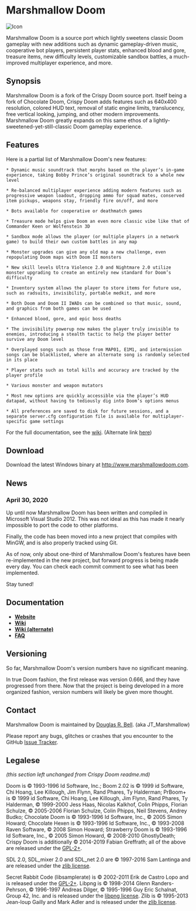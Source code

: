 # Marshmallow Doom

![Icon](https://www.chocolate-doom.org/wiki/images/thumb/c/c9/Marshmallows.jpg/300px-Marshmallows.jpg)

Marshmallow Doom is a source port which lightly sweetens classic Doom gameplay with new additions such as dynamic gameplay-driven music, cooperative bot players, persistent player stats, enhanced blood and gore, treasure items, new difficulty levels, customizable sandbox battles, a much-improved multiplayer experience, and more.

## Synopsis

Marshmallow Doom is a fork of the Crispy Doom source port. Itself being a fork of Chocolate Doom, Crispy Doom adds features such as 640x400 resolution, colored HUD text, removal of static engine limits, translucency, free vertical looking, jumping, and other modern improvements.  Marshmallow Doom greatly expands on this same ethos of a lightly-sweetened-yet-still-classic Doom gameplay experience.

## Features

Here is a partial list of Marshmallow Doom's new features:

    * Dynamic music soundtrack that morphs based on the player’s in-game experience, taking Bobby Prince’s original soundtrack to a whole new level
    
    * Re-balanced multiplayer experience adding modern features such as progressive weapon loadout, dropping ammo for squad mates, conserved item pickups, weapons stay, friendly fire on/off, and more
    
    * Bots available for cooperative or deathmatch games
    
    * Treasure mode helps give Doom an even more classic vibe like that of Commander Keen or Wolfenstein 3D
    
    * Sandbox mode allows the player (or multiple players in a network game) to build their own custom battles in any map
    
    * Monster upgrades can give any old map a new challenge, even repopulating Doom maps with Doom II monsters
    
    * New skill levels Ultra Violence 2.0 and Nightmare 2.0 utilize monster upgrading to create an entirely new standard for Doom’s difficulty
    
    * Inventory system allows the player to store items for future use, such as radsuits, invisibility, portable medkit, and more
    
    * Both Doom and Doom II IWADs can be combined so that music, sound, and graphics from both games can be used
    
    * Enhanced blood, gore, and epic boss deaths
    
    * The invisibility powerup now makes the player truly invisible to enemies, introducing a stealth tactic to help the player better survive any Doom level
    
    * Overplayed songs such as those from MAP01, E1M1, and intermission songs can be blacklisted, where an alternate song is randomly selected in its place
    
    * Player stats such as total kills and accuracy are tracked by the player profile
    
    * Various monster and weapon mutators
    
    * Most new options are quickly accessible via the player’s HUD datapad, without having to tediously dig into Doom’s options menus
    
    * All preferences are saved to disk for future sessions, and a separate server.cfg configuration file is available for multiplayer-specific game settings
    
For the full documentation, see the [wiki](https://www.chocolate-doom.org/wiki/index.php/Marshmallow_Doom).  (Alternate link [here](https://doomwiki.org/wiki/Marshmallow_Doom))

## Download

Download the latest Windows binary at http://www.marshmallowdoom.com.

## News

### April 30, 2020

Up until now Marshmallow Doom has been written and compiled in Microsoft Visual Studio 2012.  This was not ideal as this has made it nearly impossible to port the code to other platforms.  

Finally, the code has been moved into a new project that compiles with MinGW, and is also properly tracked using Git.  

As of now, only about one-third of Marshmallow Doom's features have been re-implemented in the new project, but forward progress is being made every day.  You can check each commit comment to see what has been implemented.

Stay tuned!

## Documentation

 * **[Website](http://www.marshmallowdoom.com)**
 * **[Wiki](https://www.chocolate-doom.org/wiki/index.php/Marshmallow_Doom)**
 * **[Wiki (alternate)](https://doomwiki.org/wiki/Marshmallow_Doom)**
 * **[FAQ](http://marshmallowdoom.com/marshmallow-wp/faq/)**

## Versioning

So far, Marshmallow Doom's version numbers have no significant meaning.  

In true Doom fashion, the first release was version 0.666, and they have progressed from there.  Now that the project is being developed in a more organized fashion, version numbers will likely be given more thought.

## Contact

Marshmallow Doom is maintained by [Douglas R. Bell](mailto:drbelljazz@removethisgmail.com). (aka JT_Marshmallow)

Please report any bugs, glitches or crashes that you encounter to the GitHub [Issue Tracker](https://github.com/drbelljazz/marshmallow-doom/issues).

## Legalese

_(this section left unchanged from Crispy Doom readme.md)_

Doom is © 1993-1996 Id Software, Inc.; 
Boom 2.02 is © 1999 id Software, Chi Hoang, Lee Killough, Jim Flynn, Rand Phares, Ty Halderman;
PrBoom+ is © 1999 id Software, Chi Hoang, Lee Killough, Jim Flynn, Rand Phares, Ty Halderman,
© 1999-2000 Jess Haas, Nicolas Kalkhof, Colin Phipps, Florian Schulze,
© 2005-2006 Florian Schulze, Colin Phipps, Neil Stevens, Andrey Budko;
Chocolate Doom is © 1993-1996 Id Software, Inc., © 2005 Simon Howard; 
Chocolate Hexen is © 1993-1996 Id Software, Inc., © 1993-2008 Raven Software, © 2008 Simon Howard;
Strawberry Doom is © 1993-1996 Id Software, Inc., © 2005 Simon Howard, © 2008-2010 GhostlyDeath; 
Crispy Doom is additionally © 2014-2019 Fabian Greffrath;
all of the above are released under the [GPL-2+](https://www.gnu.org/licenses/gpl-2.0.html).

SDL 2.0, SDL_mixer 2.0 and SDL_net 2.0 are © 1997-2016 Sam Lantinga and are released under the [zlib license](http://www.gzip.org/zlib/zlib_license.html).

Secret Rabbit Code (libsamplerate) is © 2002-2011 Erik de Castro Lopo and is released under the [GPL-2+](http://www.gnu.org/licenses/gpl-2.0.html).
Libpng is © 1998-2014 Glenn Randers-Pehrson, © 1996-1997 Andreas Dilger, © 1995-1996 Guy Eric Schalnat, Group 42, Inc. and is released under the [libpng license](http://www.libpng.org/pub/png/src/libpng-LICENSE.txt).
Zlib is © 1995-2013 Jean-loup Gailly and Mark Adler and is released under the [zlib license](http://www.zlib.net/zlib_license.html).